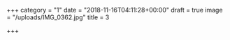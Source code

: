 +++
category = "1"
date = "2018-11-16T04:11:28+00:00"
draft = true
image = "/uploads/IMG_0362.jpg"
title = 3

+++
